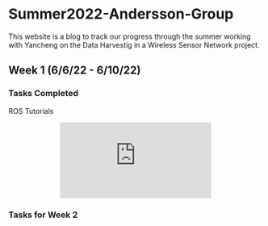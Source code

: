# Summer2022-Andersson-Group

This website is a blog to track our progress through the summer working with Yancheng on the Data Harvestig in a Wireless Sensor Network project.

## Week 1 (6/6/22 - 6/10/22)

### Tasks Completed

ROS Tutorials

<p align="center">
<iframe src="https://player.vimeo.com/video/719214696?h=267b7038bd&amp;badge=0&amp;autopause=0&amp;player_id=0&amp;app_id=58479" frameborder="0" allow="autoplay; fullscreen; picture-in-picture" allowfullscreen title="Hector Quadrotor time based pathing"></iframe>
</p>

### Tasks for Week 2
